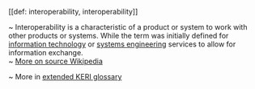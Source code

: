 [[def: interoperability, interoperability]]

~ Interoperability is a characteristic of a product or system to work with other products or systems. While the term was initially defined for [information technology](https://en.wikipedia.org/wiki/Information_technology) or [systems engineering](https://en.wikipedia.org/wiki/Systems_engineering) services to allow for information exchange.  
~ [More on source Wikipedia](https://en.wikipedia.org/wiki/Interoperability)

~ More in <a href="https://weboftrust.github.io/WOT-terms/docs/glossary/interoperability">extended KERI glossary</a>
